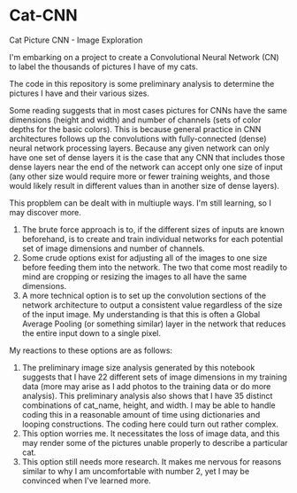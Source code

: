 # Cat-CNN
Cat Picture CNN - Image Exploration

I'm embarking on a project to create a Convolutional Neural Network (CN) to label the thousands of pictures I have of my cats.

The code in this repository is some preliminary analysis to determine the pictures I have and their various sizes.

Some reading suggests that in most cases pictures for CNNs have the same dimensions (height and width) and number of channels (sets of color depths for the basic colors). This is because general practice in CNN architectures follows up the convolutions with fully-connected (dense) neural network processing layers. Because any given network can only have one set of dense layers it is the case that any CNN that includes those dense layers near the end of the network can accept only one size of input (any other size would require more or fewer training weights, and those would likely result in different values than in another size of dense layers).

This propblem can be dealt with in multiuple ways. I'm still learning, so I may discover more.
  1. The brute force approach is to, if the different sizes of inputs are known beforehand, is to create and train individual networks for each potential set of image dimensions and number of channels.
  2. Some crude options exist for adjusting all of the images to one size before feeding them into the network. The two that come most readily to mind are cropping or resizing the images to all have the same dimensions.
  3. A more technical option is to set up the convolution sections of the network architecture to output a consistent value regardless of the size of the input image. My understanding is that this is often a Global Average Pooling (or something similar) layer in the network that reduces the entire input down to a single pixel.

My reactions to these options are as follows:
  1. The preliminary image size analysis generated by this notebook suggests that I have 22 different sets of image dimensions in my training data (more may arise as I add photos to the training data or do more analysis). This preliminary analysis also shows that I have 35 distinct combinations of cat_name, height, and width. I may be able to handle coding this in a reasonable amount of time using dictionaries and looping constructions. The coding here could turn out rather complex.
  2. This option worries me. It necessitates the loss of image data, and this may render some of the pictures unable properly to describe a particular cat.
  3. This option still needs more research. It makes me nervous for reasons similar to why I am uncomfortable with number 2, yet I may be convinced when I've learned more.
